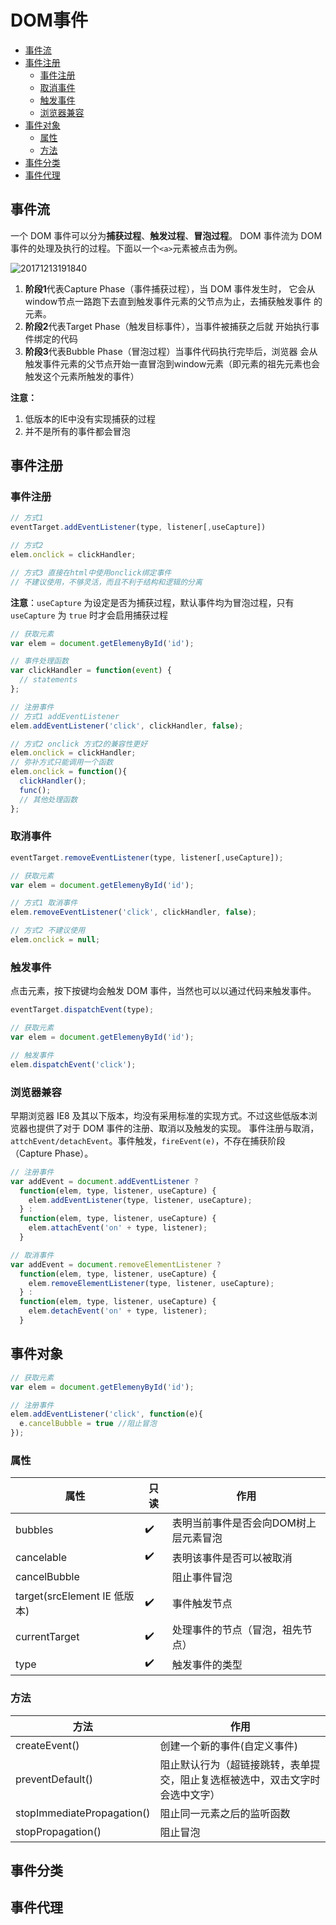 # DOM事件

<!-- TOC depthFrom:2 -->

- [事件流](#事件流)
- [事件注册](#事件注册)
  - [事件注册](#事件注册-1)
  - [取消事件](#取消事件)
  - [触发事件](#触发事件)
  - [浏览器兼容](#浏览器兼容)
- [事件对象](#事件对象)
  - [属性](#属性)
  - [方法](#方法)
- [事件分类](#事件分类)
- [事件代理](#事件代理)

<!-- /TOC -->


## 事件流

一个 DOM 事件可以分为**捕获过程**、**触发过程**、**冒泡过程**。 DOM 事件流为 DOM 事件的处理及执行的过程。下面以一个`<a>`元素被点击为例。

![20171213191840](http://opd59bmxu.bkt.clouddn.com/20171213191840.png)

1. **阶段1**代表Capture Phase（事件捕获过程），当 DOM 事件发生时，
它会从window节点一路跑下去直到触发事件元素的父节点为止，去捕获触发事件
的元素。
2. **阶段2**代表Target Phase（触发目标事件），当事件被捕获之后就
开始执行事件绑定的代码
3. **阶段3**代表Bubble Phase（冒泡过程）当事件代码执行完毕后，浏览器
会从触发事件元素的父节点开始一直冒泡到window元素（即元素的祖先元素也会
触发这个元素所触发的事件）

**注意：**
1. 低版本的IE中没有实现捕获的过程
2. 并不是所有的事件都会冒泡


## 事件注册
### 事件注册

```js
// 方式1
eventTarget.addEventListener(type, listener[,useCapture])

// 方式2
elem.onclick = clickHandler;

// 方式3 直接在html中使用onclick绑定事件
// 不建议使用，不够灵活，而且不利于结构和逻辑的分离
```

**注意**：`useCapture` 为设定是否为捕获过程，默认事件均为冒泡过程，只有 `useCapture` 为 `true` 时才会启用捕获过程

```js
// 获取元素
var elem = document.getElemenyById('id');

// 事件处理函数
var clickHandler = function(event) {
  // statements
};

// 注册事件
// 方式1 addEventListener
elem.addEventListener('click', clickHandler, false);

// 方式2 onclick 方式2的兼容性更好
elem.onclick = clickHandler;
// 弥补方式只能调用一个函数
elem.onclick = function(){
  clickHandler();
  func();
  // 其他处理函数
};
```

### 取消事件

```js
eventTarget.removeEventListener(type, listener[,useCapture]);
```

```js
// 获取元素
var elem = document.getElemenyById('id');

// 方式1 取消事件
elem.removeEventListener('click', clickHandler, false);

// 方式2 不建议使用
elem.onclick = null;
```

### 触发事件

点击元素，按下按键均会触发 DOM 事件，当然也可以以通过代码来触发事件。

```js
eventTarget.dispatchEvent(type);

// 获取元素
var elem = document.getElemenyById('id');

// 触发事件
elem.dispatchEvent('click');
```

### 浏览器兼容

早期浏览器 IE8 及其以下版本，均没有采用标准的实现方式。不过这些低版本浏览器也提供了对于 DOM 事件的注册、取消以及触发的实现。
事件注册与取消，`attchEvent/detachEvent`。事件触发，`fireEvent(e)`，不存在捕获阶段（Capture Phase）。

```js
// 注册事件
var addEvent = document.addEventListener ?
  function(elem, type, listener, useCapture) {
    elem.addEventListener(type, listener, useCapture);
  } :
  function(elem, type, listener, useCapture) {
    elem.attachEvent('on' + type, listener);
  }

// 取消事件
var addEvent = document.removeElementListener ?
  function(elem, type, listener, useCapture) {
    elem.removeElementListener(type, listener, useCapture);
  } :
  function(elem, type, listener, useCapture) {
    elem.detachEvent('on' + type, listener);
  }
```


## 事件对象

```js
// 获取元素
var elem = document.getElemenyById('id');

// 注册事件
elem.addEventListener('click', function(e){
  e.cancelBubble = true //阻止冒泡
});
```

### 属性

|             属性             | 只读 |                 作用                  |
| ---------------------------- | ---- | ------------------------------------- |
| bubbles                      | ✔️   | 表明当前事件是否会向DOM树上层元素冒泡 |
| cancelable                   | ✔️   | 表明该事件是否可以被取消              |
| cancelBubble                 |      | 阻止事件冒泡                          |
| target(srcElement IE 低版本) | ✔️   | 事件触发节点                          |
| currentTarget                | ✔️   | 处理事件的节点（冒泡，祖先节点）      |
| type                         | ✔️   | 触发事件的类型                        |


### 方法

|            方法            |                                     作用                                     |
| -------------------------- | ---------------------------------------------------------------------------- |
| createEvent()              | 创建一个新的事件(自定义事件)                                                 |
| preventDefault()           | 阻止默认行为（超链接跳转，表单提交，阻止复选框被选中，双击文字时会选中文字） |
| stopImmediatePropagation() | 阻止同一元素之后的监听函数                                                   |
| stopPropagation()          | 阻止冒泡                                                                     |


## 事件分类
## 事件代理

